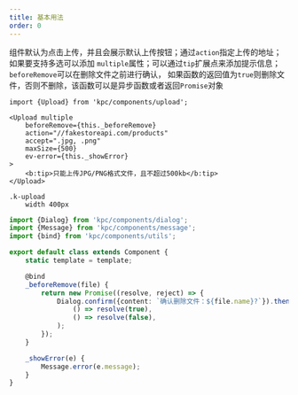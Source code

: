 ```yaml
---
title: 基本用法
order: 0
---
```


组件默认为点击上传，并且会展示默认上传按钮；通过`action`指定上传的地址；如果要支持多选可以添加
`multiple`属性；可以通过`tip`扩展点来添加提示信息；`beforeRemove`可以在删除文件之前进行确认，
如果函数的返回值为`true`则删除文件，否则不删除，该函数可以是异步函数或者返回`Promise`对象

```vdt
import {Upload} from 'kpc/components/upload';

<Upload multiple
    beforeRemove={this._beforeRemove}
    action="//fakestoreapi.com/products"
    accept=".jpg, .png"
    maxSize={500}
    ev-error={this._showError}
>
    <b:tip>只能上传JPG/PNG格式文件，且不超过500kb</b:tip>
</Upload>
```

```styl
.k-upload
    width 400px
```

```ts
import {Dialog} from 'kpc/components/dialog';
import {Message} from 'kpc/components/message';
import {bind} from 'kpc/components/utils';

export default class extends Component {
    static template = template;

    @bind
    _beforeRemove(file) {
        return new Promise((resolve, reject) => {
            Dialog.confirm({content: `确认删除文件：${file.name}?`}).then(
                () => resolve(true),
                () => resolve(false),
            );
        });
    }

    _showError(e) {
        Message.error(e.message);
    }
}
```
